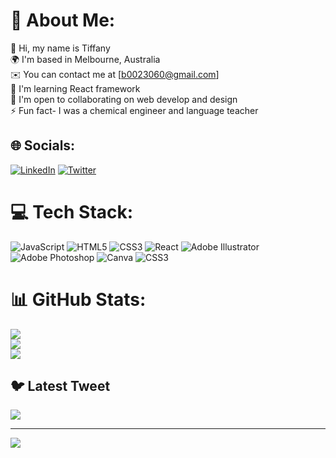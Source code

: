 # 💫 About Me:
👋 Hi, my name is Tiffany<br>🌍  I'm based in Melbourne, Australia<br> ✉️  You can contact me at [b0023060@gmail.com]<br> 🧠  I'm learning React framework<br> 🤝  I'm open to collaborating on web develop and design<br> ⚡  Fun fact- I was a chemical engineer and language teacher


## 🌐 Socials:
[![LinkedIn](https://img.shields.io/badge/LinkedIn-%230077B5.svg?logo=linkedin&logoColor=white)](https://www.linkedin.com/in/tiffany-lee-108277185/?locale=en_US) [![Twitter](https://img.shields.io/badge/Twitter-%231DA1F2.svg?logo=Twitter&logoColor=white)](https://twitter.com/CodeTiffanyL) 

# 💻 Tech Stack:
![JavaScript](https://img.shields.io/badge/javascript-%23323330.svg?style=for-the-badge&logo=javascript&logoColor=%23F7DF1E)  ![HTML5](https://img.shields.io/badge/html5-%23E34F26.svg?style=for-the-badge&logo=html5&logoColor=white) ![CSS3](https://img.shields.io/badge/css3-%231572B6.svg?style=for-the-badge&logo=css3&logoColor=white) ![React](https://img.shields.io/badge/react-%2320232a.svg?style=for-the-badge&logo=react&logoColor=%2361DAFB) ![Adobe Illustrator](https://img.shields.io/badge/adobeillustrator-%23FF9A00.svg?style=for-the-badge&logo=adobeillustrator&logoColor=white) ![Adobe Photoshop](https://img.shields.io/badge/adobephotoshop-%2331A8FF.svg?style=for-the-badge&logo=adobephotoshop&logoColor=white) ![Canva](https://img.shields.io/badge/Canva-%2300C4CC.svg?style=for-the-badge&logo=Canva&logoColor=white) ![CSS3](https://img.shields.io/badge/css3-%231572B6.svg?style=for-the-badge&logo=css3&logoColor=white)
# 📊 GitHub Stats:
![](https://github-readme-stats.vercel.app/api?username=tiffanyleecodes&theme=tokyonight&hide_border=false&include_all_commits=true&count_private=true)<br/>
![](https://github-readme-streak-stats.herokuapp.com/?user=tiffanyleecodes&theme=tokyonight&hide_border=false)<br/>
![](https://github-readme-stats.vercel.app/api/top-langs/?username=tiffanyleecodes&theme=tokyonight&hide_border=false&include_all_commits=true&count_private=true&layout=compact)

## 🐦 Latest Tweet
[![](https://gtce.itsvg.in/api?username=CodeTiffanyL)](https://github.com/VishwaGauravIn/github-twitter-card-embed)

---
[![](https://visitcount.itsvg.in/api?id=tiffanyleecodes&icon=0&color=0)](https://visitcount.itsvg.in)

<!-- Proudly created with GPRM ( https://gprm.itsvg.in ) -->
